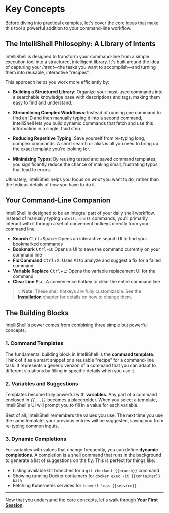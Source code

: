 # Key Concepts

Before diving into practical examples, let's cover the core ideas that make this tool a powerful addition to your
command-line workflow.

## The IntelliShell Philosophy: A Library of Intents

IntelliShell is designed to transform your command-line from a simple execution tool into a structured, intelligent
library. It's built around the idea of capturing your _intent_—the tasks you want to accomplish—and turning them into
reusable, interactive "recipes".

This approach helps you work more efficiently by:

- **Building a Structured Library**: Organize your most-used commands into a searchable knowledge base with
  descriptions and tags, making them easy to find and understand.

- **Streamlining Complex Workflows**: Instead of running one command to find an ID and then manually typing it into a
  second command, IntelliShell lets you build dynamic commands that fetch and use this information in a single, fluid
  step.

- **Reducing Repetitive Typing**: Save yourself from re-typing long, complex commands. A short search or alias is all
  you need to bring up the exact template you're looking for.

- **Minimizing Typos**: By reusing tested and saved command templates, you significantly reduce the chance of making
  small, frustrating typos that lead to errors.

Ultimately, IntelliShell helps you focus on _what_ you want to do, rather than the tedious details of _how_ you have to
do it.

## Your Command-Line Companion

IntelliShell is designed to be an integral part of your daily shell workflow. Instead of manually typing
`intelli-shell` commands, you'll primarily interact with it through a set of convenient hotkeys directly from your
command line.

- **Search** <kbd>Ctrl</kbd>+<kbd>Space</kbd>: Opens an interactive search UI to find your bookmarked commands
- **Bookmark** <kbd>Ctrl</kbd>+<kbd>B</kbd>: Opens a UI to save the command currently on your command line
- **Fix Command** <kbd>Ctrl</kbd>+<kbd>X</kbd>: Uses AI to analyze and suggest a fix for a failed command
- **Variable Replace** <kbd>Ctrl</kbd>+<kbd>L</kbd>: Opens the variable replacement UI for the command
- **Clear Line** <kbd>Esc</kbd>: A convenience hotkey to clear the entire command line

> 💡 **Note**: These shell hotkeys are fully customizable. See the [**Installation**](./installation.md#customizing-keybindings)
> chapter for details on how to change them.

## The Building Blocks

IntelliShell's power comes from combining three simple but powerful concepts:

### 1. Command Templates

The fundamental building block in IntelliShell is the **command template**. Think of it as a smart snippet or a reusable
"recipe" for a command-line task. It represents a generic version of a command that you can adapt to different
situations by filling in specific details when you use it.

### 2. Variables and Suggestions

Templates become truly powerful with **variables**. Any part of a command enclosed in _`{{...}}`_ becomes a
placeholder. When you select a template, IntelliShell's UI will prompt you to fill in a value for each variable.

Best of all, IntelliShell remembers the values you use. The next time you use the same template, your previous entries
will be suggested, saving you from re-typing common inputs.

### 3. Dynamic Completions

For variables with values that change frequently, you can define **dynamic completions**. A completion is a shell
command that runs in the background to generate a list of suggestions on the fly. This is perfect for things like:

- Listing available Git branches for a `git checkout {{branch}}` command
- Showing running Docker containers for `docker exec -it {{container}} bash`
- Fetching Kubernetes services for `kubectl logs {{service}}`

---

Now that you understand the core concepts, let's walk through [**Your First Session**](./your_first_session.md).
